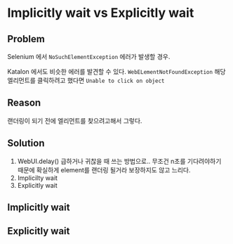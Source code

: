 # Implicitly wait vs Explicitly wait

## Problem

Selenium 에서 `NoSuchElementException` 에러가 발생할 경우.

Katalon 에서도 비슷한 에러를 발견할 수 있다.
`WebELementNotFoundException`
해당 엘리먼트를 클릭하려고 했다면
`Unable to click on object`

## Reason

랜더링이 되기 전에 엘리먼트를 찾으려고해서 그렇다.

## Solution

1. WebUI.delay()
  급하거나 귀찮을 때 쓰는 방법으로.. 무조건 n초를 기다려야하기 때문에 확실하게 element를 랜더링 될거라 보장하지도 않고 느리다.
2. Implicilty wait
3. Explicitly wait


## Implicitly wait

## Explicitly wait

